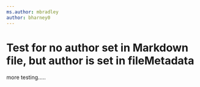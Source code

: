 ```yaml
---
ms.author: mbradley
author: bharney0
---
```

# Test for no author set in Markdown file, but author is set in fileMetadata

more testing.....